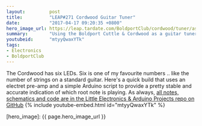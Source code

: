 ```yaml
---
layout:         post
title:          "LEAP#271 Cordwood Guitar Tuner"
date:           "2017-04-17 09:20:35 +0800"
hero_image_url: https://leap.tardate.com/BoldportClub/cordwood/tuner/assets/tuner_build.jpg
summary:        "Using the Boldport Cuttle & Cordwood as a guitar tuner, with a custom input preamp"
youtubeid:      "mtyyQwaxYTk"
tags:
- Electronics
- BoldportClub
---
```


The Cordwood has six LEDs. Six is one of my favourite numbers .. like the number of strings on a standard guitar.
Here's a quick build that uses an electret pre-amp and a simple Arduino script to provide a pretty stable and accurate indication of
which root note is playing.
As always, [all notes, schematics and code are in the Little Electronics & Arduino Projects repo on GitHub][project]
{% include youtube-embed.html id="mtyyQwaxYTk" %}

[leap]: https://leap.tardate.com
[project]: https://github.com/tardate/LittleArduinoProjects/tree/master/BoldportClub/cordwood/tuner
[hero_image]: {{ page.hero_image_url }}
